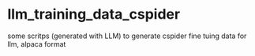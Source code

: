 # llm_training_data_cspider
some scritps (generated with LLM) to generate cspider fine tuing data for llm, alpaca format
